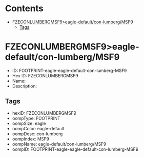 



Contents
========

* [FZECONLUMBERGMSF9>eagle-default/con-lumberg/MSF9](#fzeconlumbergmsf9eagle-defaultcon-lumbergmsf9)
	* [Tags](#tags)

# FZECONLUMBERGMSF9>eagle-default/con-lumberg/MSF9

- ID: FOOTPRINT-eagle-eagle-default-con-lumberg-MSF9
- Hex ID: FZECONLUMBERGMSF9
- Name: 
- Description: 

## Tags

- hexID: FZECONLUMBERGMSF9
- oompType: FOOTPRINT
- oompSize: eagle
- oompColor: eagle-default
- oompDesc: con-lumberg
- oompIndex: MSF9
- oompName: eagle-default/con-lumberg/MSF9
- oompID: FOOTPRINT-eagle-eagle-default-con-lumberg-MSF9
